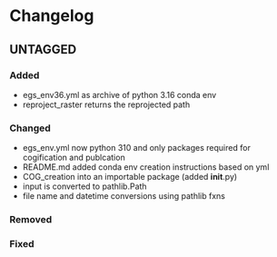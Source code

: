 # Changelog

## UNTAGGED
### Added
 - egs_env36.yml as archive of python 3.16 conda env
 - reproject_raster returns the reprojected path
### Changed
 - egs_env.yml now python 310 and only packages required for cogification and publcation
 - README.md added conda env creation instructions based on yml
 - COG_creation into an importable package (added __init__.py)
 - input is converted to pathlib.Path
 - file name and datetime conversions using pathlib fxns
### Removed
### Fixed